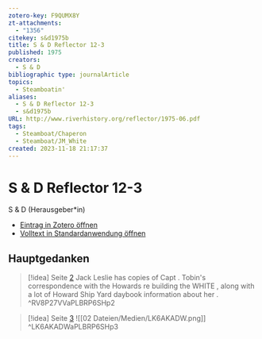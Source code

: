 ```yaml
---
zotero-key: F9QUMX8Y
zt-attachments:
  - "1356"
citekey: s&d1975b
title: S & D Reflector 12-3
published: 1975
creators:
  - S & D
bibliographic type: journalArticle
topics:
  - Steamboatin'
aliases:
  - S & D Reflector 12-3
  - s&d1975b
URL: http://www.riverhistory.org/reflector/1975-06.pdf
tags:
  - Steamboat/Chaperon
  - Steamboat/JM_White
created: 2023-11-18 21:17:37
---
```

# S & D Reflector 12-3
S & D (Herausgeber\*in)

- [Eintrag in Zotero öffnen](zotero://select/library/items/F9QUMX8Y) 
- [Volltext in Standardanwendung öffnen](file:///C:/Users/mittelba/Zotero/miba/storage/PLBRP6SH/1975-09.pdf)


## Hauptgedanken
> [!idea]  Seite [2](zotero://open-pdf/library/items/PLBRP6SH?page=2&annotation=RV8P27VV)
> Jack Leslie has copies of Capt . Tobin's correspondence with the Howards re building the WHITE , along with a lot of Howard Ship Yard daybook information about her .
> ^RV8P27VVaPLBRP6SHp2

> [!idea]  Seite [3](zotero://open-pdf/library/items/PLBRP6SH?page=3&annotation=LK6AKADW)
> ![[02 Dateien/Medien/LK6AKADW.png]]
> ^LK6AKADWaPLBRP6SHp3

